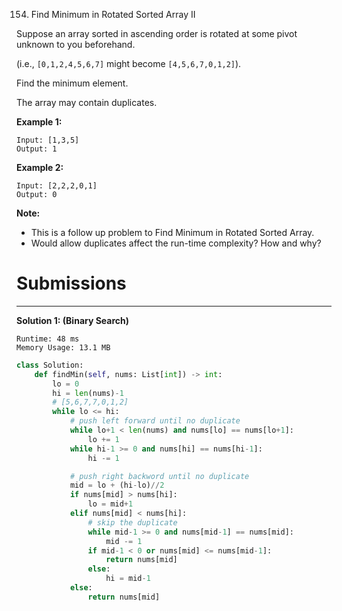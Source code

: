 154. Find Minimum in Rotated Sorted Array II

Suppose an array sorted in ascending order is rotated at some pivot unknown to you beforehand.

(i.e.,  `[0,1,2,4,5,6,7]` might become  `[4,5,6,7,0,1,2]`).

Find the minimum element.

The array may contain duplicates.

**Example 1:**
```
Input: [1,3,5]
Output: 1
```

**Example 2:**
```
Input: [2,2,2,0,1]
Output: 0
```

**Note:**

* This is a follow up problem to Find Minimum in Rotated Sorted Array.
* Would allow duplicates affect the run-time complexity? How and why?

# Submissions
---
**Solution 1: (Binary Search)**
```
Runtime: 48 ms
Memory Usage: 13.1 MB
```
```python
class Solution:
    def findMin(self, nums: List[int]) -> int:
        lo = 0 
        hi = len(nums)-1
        # [5,6,7,7,0,1,2]
        while lo <= hi:
            # push left forward until no duplicate
            while lo+1 < len(nums) and nums[lo] == nums[lo+1]:
                lo += 1 
            while hi-1 >= 0 and nums[hi] == nums[hi-1]:
                hi -= 1

            # push right backword until no duplicate 
            mid = lo + (hi-lo)//2
            if nums[mid] > nums[hi]:
                lo = mid+1
            elif nums[mid] < nums[hi]:
                # skip the duplicate 
                while mid-1 >= 0 and nums[mid-1] == nums[mid]:
                    mid -= 1
                if mid-1 < 0 or nums[mid] <= nums[mid-1]:
                    return nums[mid]
                else:
                    hi = mid-1 
            else:
                return nums[mid]
```